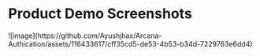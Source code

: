 <h1>Product Demo Screenshots</h1>
![image](https://github.com/Ayushjhax/Arcana-Authication/assets/116433617/cff35cd5-de53-4b53-b34d-7229763e6dd4)
